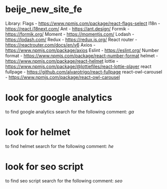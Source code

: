 # beije_new_site_fe
Library:
  Flags - https://www.npmjs.com/package/react-flags-select
  I18n - https://react.i18next.com/
  Ant - https://ant.design/
  Formik - https://formik.org/
  Moment - https://momentjs.com/
  Lodash - https://lodash.com/
  Redux - https://redux.js.org/
  React router - https://reactrouter.com/docs/en/v6
  Axios - https://www.npmjs.com/package/axios
  Eslint - https://eslint.org/
  Number format - https://www.npmjs.com/package/react-number-format
  helmet - https://www.npmjs.com/package/react-helmet
  lottie - https://www.npmjs.com/package/@lottiefiles/react-lottie-player
  react fullpage - https://github.com/alvarotrigo/react-fullpage
  react-owl-carousel - https://www.npmjs.com/package/react-owl-carousel 

# look for google analytics
to find google analytics search for the following comment: *ga*

# look for helmet
to find helmet search for the following comment: *he*

# look for seo script
to find seo script search for the following comment: *seo*

